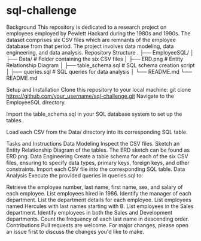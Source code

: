 # sql-challenge
Background
This repository is dedicated to a research project on employees employed by Pewlett Hackard during the 1980s and 1990s. The dataset comprises six CSV files which are remnants of the employee database from that period. The project involves data modeling, data engineering, and data analysis.
Repository Structure
.
├── EmployeeSQL/
│   ├── Data/                 # Folder containing the six CSV files
│   ├── ERD.png              # Entity Relationship Diagram
│   ├── table_schema.sql     # SQL schema creation script
│   ├── queries.sql          # SQL queries for data analysis
│   └── README.md
└── README.md

Setup and Installation
Clone this repository to your local machine:
git clone https://github.com/your_username/sql-challenge.git
Navigate to the EmployeeSQL directory.

Import the table_schema.sql in your SQL database system to set up the tables.

Load each CSV from the Data/ directory into its corresponding SQL table.

Tasks and Instructions
Data Modeling
Inspect the CSV files.
Sketch an Entity Relationship Diagram of the tables. The ERD sketch can be found as ERD.png.
Data Engineering
Create a table schema for each of the six CSV files, ensuring to specify data types, primary keys, foreign keys, and other constraints.
Import each CSV file into the corresponding SQL table.
Data Analysis
Execute the provided queries in queries.sql to:

Retrieve the employee number, last name, first name, sex, and salary of each employee.
List employees hired in 1986.
Identify the manager of each department.
List the department details for each employee.
List employees named Hercules with last names starting with B.
List employees in the Sales department.
Identify employees in both the Sales and Development departments.
Count the frequency of each last name in descending order.
Contributions
Pull requests are welcome. For major changes, please open an issue first to discuss the changes you'd like to make.
